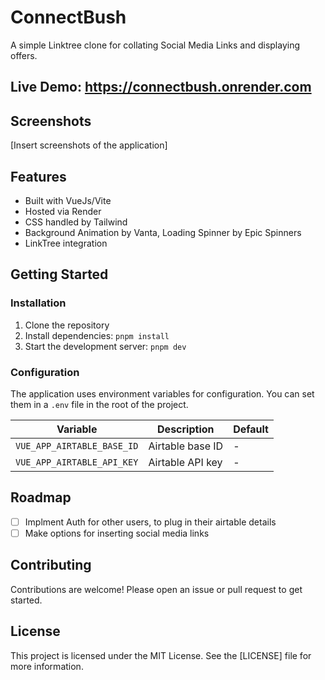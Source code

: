 # ConnectBush

A simple Linktree clone for collating Social Media Links and displaying offers.

## Live Demo: https://connectbush.onrender.com

## Screenshots

[Insert screenshots of the application]

## Features

- Built with VueJs/Vite
- Hosted via Render
- CSS handled by Tailwind
- Background Animation by Vanta, Loading Spinner by Epic Spinners
- LinkTree integration

## Getting Started

### Installation

1. Clone the repository
2. Install dependencies: `pnpm install`
3. Start the development server: `pnpm dev`

### Configuration

The application uses environment variables for configuration. You can set them in a `.env` file in the root of the project.

| Variable                   | Description      | Default |
| -------------------------- | ---------------- | ------- |
| `VUE_APP_AIRTABLE_BASE_ID` | Airtable base ID | -       |
| `VUE_APP_AIRTABLE_API_KEY` | Airtable API key | -       |

## Roadmap

- [ ] Implment Auth for other users, to plug in their airtable details
- [ ] Make options for inserting social media links

## Contributing

Contributions are welcome! Please open an issue or pull request to get started.

## License

This project is licensed under the MIT License. See the [LICENSE] file for more information.
